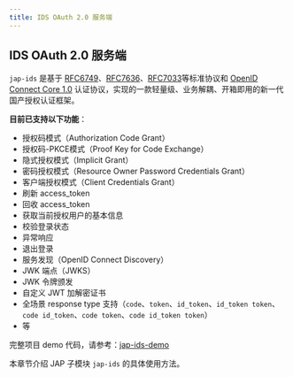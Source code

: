```yaml
---
title: IDS OAuth 2.0 服务端
---
```


## IDS OAuth 2.0 服务端

`jap-ids` 是基于 [RFC6749](https://tools.ietf.org/html/rfc6749)、[RFC7636](https://tools.ietf.org/html/rfc7636)、[RFC7033](https://tools.ietf.org/html/rfc7033)等标准协议和 [OpenID Connect Core 1.0](https://openid.net/specs/openid-connect-core-1_0.html) 认证协议，实现的一款轻量级、业务解耦、开箱即用的新一代国产授权认证框架。

**目前已支持以下功能**：
- 授权码模式（Authorization Code Grant）
- 授权码-PKCE模式（Proof Key for Code Exchange）
- 隐式授权模式（Implicit Grant）
- 密码授权模式（Resource Owner Password Credentials Grant）
- 客户端授权模式（Client Credentials Grant）
- 刷新 access_token
- 回收 access_token
- 获取当前授权用户的基本信息
- 校验登录状态
- 异常响应
- 退出登录
- 服务发现（OpenID Connect Discovery）
- JWK 端点（JWKS）
- JWK 令牌颁发
- 自定义 JWT 加解密证书
- 全场景 response type 支持（`code`、`token`、`id_token`、`id_token token`、`code id_token`、`code token`、`code id_token token`）
- 等


完整项目 demo 代码，请参考：[jap-ids-demo](https://gitee.com/fujieid/jap-ids-demo)

本章节介绍 JAP 子模块 `jap-ids` 的具体使用方法。


<ref-link :link='`/ids/quickstart`' :title="`快速开始`"/>
<ref-link :link='`/ids/custom-login-page`' :title="`自定义登录页面`"/>
<ref-link :link='`/ids/custom-confirm-page`' :title="`自定义确认授权页面`"/>
<ref-link :link='`/ids/scope`' :title="`自定义 scope`"/>
<ref-link :link='`/ids/cache`' :title="`自定义缓存`"/>
<ref-link :link='`/ids/jwks`' :title="`自定义 Token 加密密钥`"/>
<ref-link :link='`/ids/pkce`' :title="`使用 PKCE 模式`"/>
<ref-link :link='`/ids/auto-approve`' :title="`自动授权`"/>
<ref-link :link='`/ids/error_code`' :title="`错误代码`"/>
